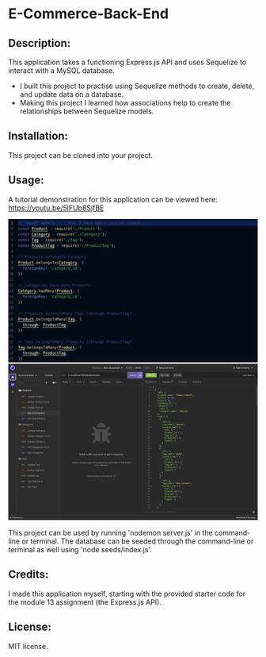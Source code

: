 # E-Commerce-Back-End

## Description:

This application takes a functioning Express.js API and uses Sequelize to interact with a MySQL database.
  - I built this project to practise using Sequelize methods to create, delete, and update data on a database.
  - Making this project I learned how associations help to create the relationships between Sequelize models.
  
## Installation:
This project can be cloned into your project.

## Usage:

A tutorial demonstration for this application can be viewed here: https://youtu.be/5lFUb8SjfBE

!["associations code"](./images/associations.png)
!["insomnia picture"](./images/insomnia.png)

This project can be used by running 'nodemon server.js' in the command-line or terminal. 
The database can be seeded through the command-line or terminal as well using 'node seeds/index.js'.

## Credits:
I made this application myself, starting with the provided starter code for the module 13 assignment (the Express.js API). 

## License:
MIT license.
